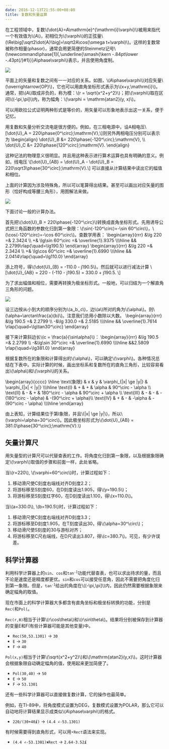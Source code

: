 ```yaml
---
date: 2016-12-13T21:55:00+08:00
title: 复数和矢量运算
---
```


在工程领域中，复数\\(\dot{A}=A\mathrm{e}^{\mathrm{i}\varphi}\\)被用来指代一个有效值为\\(A\\)，初相位为\\(\varphi\\)的正弦量\\(\Re\big[\sqrt2\dot{A}\big]=\sqrt2A\cos(\omega t+\varphi)\\)。这样的复数常被称作相量(phasor)，通常会用更简便的Steinmetz记号\\(\newcommand\phase\[1\]{\,\underline{\smash{\kern -.84pt\lower -.43pt{/}#1}}}A\phase\varphi\\)表示，并且使用角度制。

<img style="margin: auto;" src="/media/vector-1.svg">

<!--more-->

平面上的矢量和复数之间有一一对应的关系。如图，\\(A\phase\varphi\\)对应矢量\\(\overrightarrow{OP}\\)，它也可以用直角坐标形式表示为\\(x+y\,\mathrm{i}\\)。通常，把\\(A\\)取成非负的，称为模：\\(r = \sqrt{x^2+y^2}\\)；把\\(\varphi\\)取在区间\\((-\pi,\pi]\\)内，称为幅角：\\(\varphi = \mathrm{atan2}(y, x)\\)。

可以用欧拉公式证明两种形式是等价的，用矢量可以形象地表示出这一关系，便于记忆。

用复数和矢量分析交流电是很方便的。例如，在三相电源中，设A相电压\\[\dot{U}\_A = 220\phase{0^\circ}\;\mathrm{V},\\]则另外两相电压分别可以表示为
\begin{align}
\dot{U}\_B &= 220\phase{-120^\circ}\;\mathrm{V}, \\\\ 
\dot{U}\_C &= 220\phase{120^\circ}\;\mathrm{V}.
\end{align}

这种记法的物理意义很明显。并且用这种表示进行算术运算也具有明确的意义。例如，线电压
\\[\dot{U}\_{AB} = \dot{U}\_A - \dot{U}\_B = 220\sqrt3\phase{30^\circ}\;\mathrm{V}.\\]
可以直接从计算结果中读出它的幅值和相位。

上面的计算因为涉及特殊角，所以可以笔算得出结果。甚至可以画出对应矢量的图形（恰好构成等腰三角形），用图解法来做。

<img style="margin: auto;" src="/media/vector-2.svg">

下面讨论一般的计算办法。

首先把\\(\dot{U}\_B = 220\phase{-120^\circ}\\)转换成直角坐标形式。先用诱导公式把三角函数的参数化归到第一象限：\\(\sin(-120^\circ)=-\sin 60^\circ\\)，\\(\cos(-120^\circ)=-\cos 60^\circ\\)。查数学用表：
\begin{array}{rrr}
&\lg 220 =& 2.3424 \\\\ 
\+& \lg\sin 60^\circ =& \overline{1}.9375 \\\\\hline
&& 2.2799\rlap{\quad=\lg190.5}
\end{array}
\begin{array}{rrr}
&\lg 220 =& 2.3424 \\\\ 
\+& \lg\cos 60^\circ =& \overline{1}.6990 \\\\\hline
&& 2.0414\rlap{\quad=\lg110.0}
\end{array}

添上符号，得\\(\dot{U}\_{B} = -110.0 - j190.5\\)。然后就可以进行减法计算
\\[\dot{U}\_{AB} = 220 - (-110 - j190.5) = 330.0 + j190.5. \\]

为了求出幅值和相位，需要再转换为极坐标形式。一般地，可以归结为一个解直角三角形的问题。

<img style="margin: auto;" src="/media/vector-3.svg">

设三边按从小到大的顺序分别为\\(a,\,b,\,c\\)，边\\(a\\)所对的角为\\(\alpha\\)。则\\(\alpha=\arctan\frac{a}{b}\\)。注意我们总用小数除以大数。
\begin{array}{rrr}
&\lg 190.5 =& 2.2799 \\\\ 
-&\lg 330.0 =& 2.5185 \\\\\hline
&& \overline{1}.7614 \rlap{\quad=\lg\tan30^\circ}
\end{array}

接下来计算斜边长\\(c = \frac{a}{\sin\alpha}\\)：
\begin{array}{rrr}
&\lg 190.5 =& 2.2799 \\\\ 
-&\lg\sin 30^\circ =& \overline{1}.6990 \\\\\hline
&&2.5809 \rlap{\quad=\lg381.0}
\end{array}

根据复数所在的象限和计算得出的\\(\alpha\\)，可以确定\\(\varphi\\)。各种情况总结在下表中。实际计算的时候，画出坐标系和复数所在的直角三角形，比较容易看出\\(\alpha\\)和\\(\varphi\\)的关系。

\begin{array}{cccc}
\hline
\text{象限} & x & y & \varphi\_{|x| \ge |y|} & \varphi\_{|x| < |y|} \\\\\hline
\text{I}    & + & + & \alpha & 90^\circ - \alpha \\\\ 
\text{II}   & - & + & 180^\circ - \alpha & 90^\circ + \alpha \\\\ 
\text{III}  & - & - & -(180^\circ - \alpha) & -(90^\circ + \alpha)\\\\ 
\text{IV}   & + & - & -\alpha & -(90^\circ - \alpha) \\\\\hline
\end{array}

由上表知，计算结果位于第I象限，并且\\(|x| \ge |y|\\)，所以\\(\varphi=\alpha=30^\circ\\)。因此极坐标形式为\\(\dot{U}\_{AB} = 381.0\phase{30^\circ}\;\mathrm{V}.\\)

## 矢量计算尺

用矢量型的计算尺可以代替查表的工作。将角度化归到第一象限，以及根据象限确定\\(\varphi\\)取值的步骤和前面一样，此处省略。

当\\(r=220\\), \\(\varphi=60^\circ\\)时，计算过程如下：

1. 移动滑尺使C刻度右端线对齐D刻度2.2；
2. 将游标移至S刻度60，在D刻度读出1.905，得\\(y=190.5\\)；
3. 将游标移至S刻度红字60，在D刻度读出1.100，得\\(x=110.0\\)。

当\\(a=330.0\\), \\(b=190.5\\)时，计算过程如下：

1. 移动滑尺使C刻度右端线对齐D刻度3.3；
2. 将游标移至D刻度1.905，在T刻度读出30，得\\(\alpha=30^\circ\\)；
3. 移动滑尺使S刻度的30与游标对齐；
4. 将游标移至C尺右端线，在D尺读出3.807，得\\(c=380.7\\)。可见，有少许误差。

## 科学计算器

利用科学计算器上的`sin`、`cos`和<code>tan<sup>-1</sup></code>功能代替查表，也可以求出待求的量，而且不论是速度还是精度都更优。`sin`和`cos`可以接受任意角，因此不需要把角度化归到第一象限。但是，<code>tan<sup>-1</sup></code>给出的角度在\\((-\pi,\pi]\\)内，因此仍然需要根据象限来确定幅角的取值。

现在市面上的科学计算器大多都含有直角坐标和极坐标转换的功能，分别是`Rec(`和`Pol(`。

`Rec(r,θ)`相当于计算\\(r\cos\theta\\)和\\(r\sin\theta\\)。结果将分别被保存到计算器的变量E和F(有些计算器可能是其他变量)中。

* `Rec(50,53.1301)` → `30`
* `E` → `30`
* `F` → `40`

`Pol(x,y)`相当于计算\\(\sqrt{x^2+y^2}\\)和\\(\mathrm{atan2}(y,x)\\)。这时计算器会根据象限自动确定幅角的值，使用起来更加简便了。

* `Pol(30,40)` → `50`
* `E` → `50`
* `F` → `53.1301`

还有一些科学计算器可以直接做复数计算，它的操作也最简单。

例如，在TI-89中，将角度模式设置为DEG，复数模式设置为POLAR，那么它可以自动地将计算结果显示成类似\\(A\phase\varphi\\)的格式。

* <code>220/(30+40<b><i>i</i></b>)</code> → `(4.4 ∠-53.1301)`

有时候需要得到直角形式，可以用`‣Rect`语法来实现。

* `(4.4 ∠-53.1301)⏵Rect` → <code>2.64-3.52<b><i>i</i></b></code>
